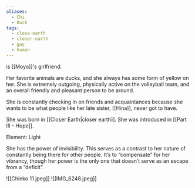 ```yaml
---
aliases:
  - Chi
  - Duck
tags:
  - close-earth
  - closer-earth
  - gay
  - human
---
```

is [[Moyo]]'s girlfriend. 

Her favorite animals are ducks, and she always has some form of yellow on her. She is extremely outgoing, physically active on the volleyball team, and an overall friendly and pleasant person to be around. 

She is constantly checking in on friends and acquaintances because she wants to be what people like her late sister, [[Hina]], never got to have. 

She was born in [[Closer Earth|closer earth]]. She was introduced in [[Part III - Hope]].

Element: Light

She has the power of invisibility. This serves as a contrast to her nature of constantly being there for other people. It’s to “compensate” for her vibrancy, though her power is the only one that doesn’t serve as an escape from a “deficit”.

![[Chieko 11.jpeg]]
![[IMG_6248.jpeg]]